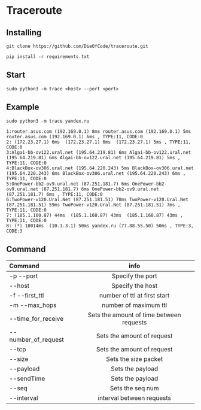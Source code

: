 Traceroute
===

Installing
-------

    git clone https://github.com/DieOfCode/traceroute.git

    pip install -r requirements.txt
    
Start
----
    sudo python3 -m trace <host> --port <port> 
  
Example
----
    sudo python3 -m trace yandex.ru 

    1:router.asus.com (192.169.0.1) 8ms router.asus.com (192.169.0.1) 5ms router.asus.com (192.169.0.1) 6ms , TYPE:11, CODE:0
    2: (172.23.27.1) 6ms  (172.23.27.1) 6ms  (172.23.27.1) 5ms , TYPE:11, CODE:0
    3:Algai-bb-ov122.ural.net (195.64.219.81) 6ms Algai-bb-ov122.ural.net (195.64.219.81) 6ms Algai-bb-ov122.ural.net (195.64.219.81) 5ms , TYPE:11, CODE:0
    4:BlackBox-ov306.ural.net (195.64.220.243) 5ms BlackBox-ov306.ural.net (195.64.220.243) 6ms BlackBox-ov306.ural.net (195.64.220.243) 6ms , TYPE:11, CODE:0
    5:OnePower-bb2-ov9.ural.net (87.251.181.7) 6ms OnePower-bb2-ov9.ural.net (87.251.181.7) 6ms OnePower-bb2-ov9.ural.net (87.251.181.7) 6ms , TYPE:11, CODE:0
    6:TwoPower-v120.Ural.Net (87.251.181.51) 70ms TwoPower-v120.Ural.Net (87.251.181.51) 59ms TwoPower-v120.Ural.Net (87.251.181.51) 7ms , TYPE:11, CODE:0
    7: (185.1.160.87) 44ms  (185.1.160.87) 43ms  (185.1.160.87) 43ms , TYPE:11, CODE:0
    8: (*) 10014ms  (10.1.3.1) 50ms yandex.ru (77.88.55.50) 50ms , TYPE:3, CODE:3


    
Command
----

    
| Command       | info                | 
| :------------- |:------------------:|
| -p --port     | Specify the port   | 
|  --host       | Specify the host|   
| -f --first_ttl|number of ttl at first start|
| -m --max_hops |number of maximum ttl |
|--time_for_receive|Sets the amount of time between requests |
|--number_of_request|Sets the amount of request |
|--tcp|Sets the amount of request |
|--size|Sets the size packet |
|--payload|Sets the payload |
|--sendTime|Sets the payload |
|--seq|Sets the seq num |
|--interval|interval between requests |



 